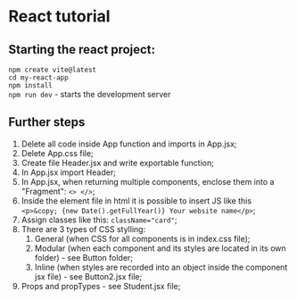 # React tutorial
## Starting the react project:

```npm create vite@latest```<br>
```cd my-react-app```<br>
```npm install```<br>
```npm run dev``` - starts the development server<br>

## Further steps
1. Delete all code inside App function and imports in App.jsx;
2. Delete App.css file;
3. Create file Header.jsx and write exportable function;
4. In App.jsx import Header;
5. In App.jsx, when returning multiple components, enclose them into a "Fragment": ```<> </>```;
6. Inside the element file in html it is possible to insert JS like this ```<p>&copy; {new Date().getFullYear()} Your website name</p>```;
7. Assign classes like this: ```className="card"```;
8. There are 3 types of CSS stylling:
    1. General (when CSS for all components is in index.css file);
    2. Modular (when each component and its styles are located in its own folder) - see Button folder;
    3. Inline (when styles are recorded into an object inside the component jsx file) - see Button2.jsx file;
9. Props and propTypes - see Student.jsx file;